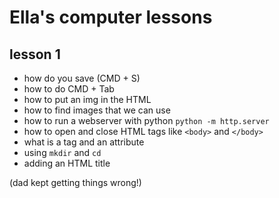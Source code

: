 
# Ella's computer lessons

## lesson 1

 * how do you save (CMD + S)
 * how to do CMD + Tab
 * how to put an img in the HTML
 * how to find images that we can use
 * how to run a webserver with python `python -m http.server`
 * how to open and close HTML tags like `<body>` and `</body>`
 * what is a tag and an attribute
 * using `mkdir` and `cd`
 * adding an HTML title

(dad kept getting things wrong!)
